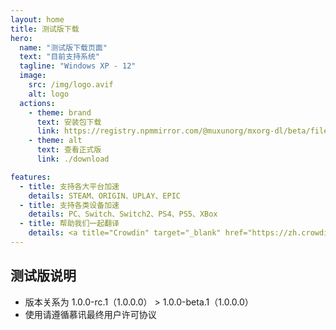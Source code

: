 ```yaml
---
layout: home
title: 测试版下载
hero:
  name: "测试版下载页面"
  text: "目前支持系统"
  tagline: "Windows XP - 12"
  image:
    src: /img/logo.avif
    alt: logo
  actions:
    - theme: brand
      text: 安装包下载
      link: https://registry.npmmirror.com/@muxunorg/mxorg-dl/beta/files/mxfree.exe
    - theme: alt
      text: 查看正式版
      link: ./download

features:
  - title: 支持各大平台加速
    details: STEAM、ORIGIN、UPLAY、EPIC
  - title: 支持各类设备加速
    details: PC、Switch、Switch2、PS4、PS5、XBox
  - title: 帮助我们一起翻译 
    details: <a title="Crowdin" target="_blank" href="https://zh.crowdin.com/project/mxfree"><img src="https://badges.crowdin.net/mxfree/localized.svg"></a>
---
```


## 测试版说明
 - 版本关系为  1.0.0-rc.1（1.0.0.0） > 1.0.0-beta.1（1.0.0.0）
 - 使用请遵循慕讯最终用户许可协议
 